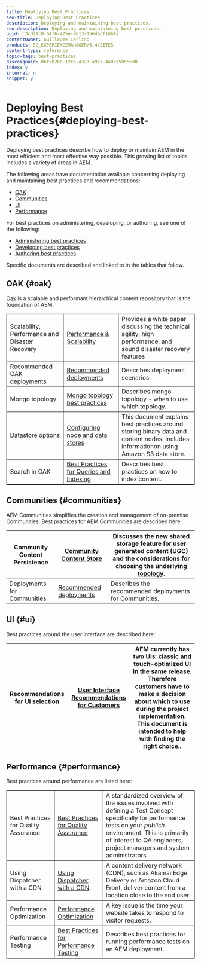 ```yaml
---
title: Deploying Best Practices
seo-title: Deploying Best Practices
description: Deploying and maintaining best practices.
seo-description: Deploying and maintaining best practices.
uuid: c3cd29c0-64f6-425e-8613-156dbcf1dbfa
contentOwner: Guillaume Carlino
products: SG_EXPERIENCEMANAGER/6.4/SITES
content-type: reference
topic-tags: best-practices
discoiquuid: 06f58280-12c6-4323-a927-4a8555855530
index: y
internal: n
snippet: y
---
```


# Deploying Best Practices{#deploying-best-practices}

Deploying best practices describe how to deploy or maintain AEM in the most efficient and most effective way possible. This growing list of topics includes a variety of areas in AEM.

The following areas have documentation available concerning deploying and maintaining best practices and recommendations:

* [OAK](#oak)
* [Communities](#communities)
* [UI](#ui)
* [Performance](#performance)

For best practices on administering, developing, or authoring, see one of the following:

* [Administering best practices](../../../sites/administering/using/administer-best-practices.md)
* [Developing best practices](../../../sites/developing/using/best-practices.md)
* [Authoring best practices](../../../sites/authoring/using/best-practices.md)

Specific documents are described and linked to in the tables that follow.

## OAK {#oak}

[Oak](../../../sites/deploying/using/platform.md) is a scalable and performant hierarchical content repository that is the foundation of AEM. 

<table border="1" cellpadding="1" cellspacing="0" width="100%"> 
 <tbody>
  <tr>
   <td><p>Scalability, Performance and Disaster Recovery</p> </td> 
   <td><a href="../../../sites/deploying/using/performance.md">Performance &amp; Scalability</a></td> 
   <td>Provides a white paper discussing the technical agility, high performance, and sound disaster recovery features</td> 
  </tr>
  <tr>
   <td>Recommended OAK deployments</td> 
   <td><a href="../../../sites/deploying/using/recommended-deploys.md">Recommended deployments</a></td> 
   <td>Describes deployment scenarios</td> 
  </tr>
  <tr>
   <td>Mongo topology</td> 
   <td><a href="../../../sites/deploying/using/recommended-deploys.md">Mongo topology best practices</a></td> 
   <td>Describes mongo topology - when to use which topology.</td> 
  </tr>
  <tr>
   <td>Datastore options</td> 
   <td><a href="../../../sites/deploying/using/data-store-config.md">Configuring node and data stores</a></td> 
   <td>This document explains best practices around storing binary data and content nodes. Includes informationon using Amazon S3 data store.</td> 
  </tr>
  <tr>
   <td>Search in OAK</td> 
   <td><a href="../../../sites/deploying/using/best-practices-for-queries-and-indexing.md">Best Practices for Queries and Indexing</a><br /> </td> 
   <td>Describes best practices on how to index content.</td> 
  </tr>
 </tbody>
</table>

## Communities {#communities}

AEM Communities simplifies the creation and management of on-premise Communities. Best practices for AEM Communities are described here:

| Community Content Persistence | [Community Content Store](../../../communities/using/working-with-srp.md) |Discusses the new shared storage feature for user generated content (UGC) and the considerations for choosing the underlying [topology](../../../communities/using/topologies.md). |
|---|---|---|
| Deployments for Communities | [Recommended deployments](../../../sites/deploying/using/recommended-deploys.md#considerationsforaemcommunities) |Describes the recommended deployments for Communities. |

## UI {#ui}

Best practices around the user interface are described here:

| Recommendations for UI selection | [User Interface Recommendations for Customers](../../../sites/deploying/using/ui-recommendations.md) |AEM currently has two UIs: classic and touch-optimized UI in the same release. Therefore customers have to make a decision about which to use during the project implementation. This document is intended to help with finding the right choice.. |
|---|---|---|

## Performance {#performance}

Best practices around performance are listed here:

<table border="1" cellpadding="1" cellspacing="0" width="100%"> 
 <tbody>
  <tr>
   <td>Best Practices for Quality Assurance</td> 
   <td><a href="../../../sites/deploying/using/configuring-performance.md#bestpracticesforqualityassurance">Best Practices for Quality Assurance</a></td> 
   <td>A standardized overview of the issues involved with defining a Test Concept specifically for performance tests on your <em>publish</em> environment. This is primarily of interest to QA engineers, project managers and system administrators.</td> 
  </tr>
  <tr>
   <td>Using Dispatcher with a CDN</td> 
   <td><a href="https://helpx.adobe.com/experience-manager/dispatcher/using/dispatcher.html#UsingDispatcherwithaCDN">Using Dispatcher with a CDN</a></td> 
   <td>A content delivery network (CDN), such as Akamai Edge Delivery or Amazon Cloud Front, deliver content from a location close to the end user.</td> 
  </tr>
  <tr>
   <td>Performance Optimization</td> 
   <td><a href="../../../sites/deploying/using/configuring-performance.md">Performance Optimization</a></td> 
   <td>A key issue is the time your website takes to respond to visitor requests.</td> 
  </tr>
  <tr>
   <td>Performance Testing</td> 
   <td><a href="../../../sites/deploying/using/best-practices-for-performance-testing.md">Best Practices for Performance Testing</a></td> 
   <td>Describes best practices for running performance tests on an AEM deployment.<br /> </td> 
  </tr>
 </tbody>
</table>

